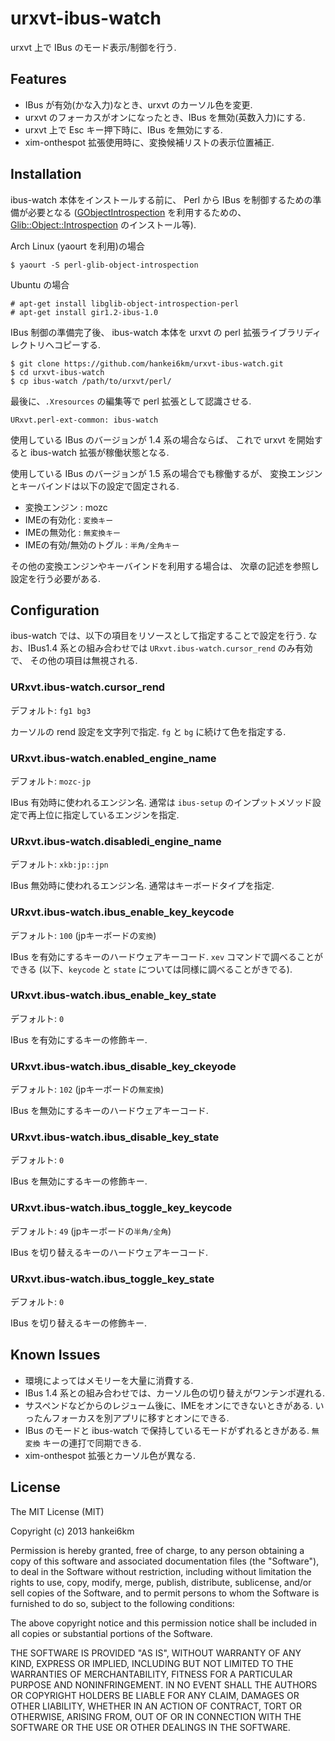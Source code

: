 # urxvt-ibus-watch

urxvt 上で IBus のモード表示/制御を行う.

## Features

* IBus が有効(かな入力)なとき、urxvt のカーソル色を変更.
* urxvt のフォーカスがオンになったとき、IBus を無効(英数入力)にする.
* urxvt 上で Esc キー押下時に、IBus を無効にする.
* xim-onthespot 拡張使用時に、変換候補リストの表示位置補正.

## Installation

ibus-watch 本体をインストールする前に、
Perl から IBus を制御するための準備が必要となる
([GObjectIntrospection](https://live.gnome.org/GObjectIntrospection/)
を利用するための、
[Glib::Object::Introspection](http://gtk2-perl.sourceforge.net/)
のインストール等).

Arch Linux (yaourt を利用)の場合

    $ yaourt -S perl-glib-object-introspection

Ubuntu の場合

    # apt-get install libglib-object-introspection-perl
    # apt-get install gir1.2-ibus-1.0

IBus 制御の準備完了後、
ibus-watch 本体を urxvt の perl 拡張ライブラリディレクトリへコピーする.

    $ git clone https://github.com/hankei6km/urxvt-ibus-watch.git
    $ cd urxvt-ibus-watch
    $ cp ibus-watch /path/to/urxvt/perl/

最後に、`.Xresources` の編集等で perl 拡張として認識させる.

    URxvt.perl-ext-common: ibus-watch

使用している IBus のバージョンが 1.4 系の場合ならば、
これで urxvt を開始すると ibus-watch 拡張が稼働状態となる.

使用している IBus のバージョンが 1.5 系の場合でも稼働するが、
変換エンジンとキーバインドは以下の設定で固定される.

* 変換エンジン : mozc
* IMEの有効化 : `変換キー`
* IMEの無効化 : `無変換キー`
* IMEの有効/無効のトグル : `半角/全角キー`

その他の変換エンジンやキーバインドを利用する場合は、
次章の記述を参照し設定を行う必要がある.

## Configuration

ibus-watch では、以下の項目をリソースとして指定することで設定を行う.
なお、IBus1.4 系との組み合わせでは `URxvt.ibus-watch.cursor_rend` のみ有効で、
その他の項目は無視される.

### URxvt.ibus-watch.cursor\_rend

デフォルト: `fg1 bg3`

カーソルの rend 設定を文字列で指定. `fg` と `bg` に続けて色を指定する.

### URxvt.ibus-watch.enabled\_engine\_name

デフォルト: `mozc-jp`

IBus 有効時に使われるエンジン名.
通常は `ibus-setup` のインプットメソッド設定で再上位に指定しているエンジンを指定.

### URxvt.ibus-watch.disabledi\_engine\_name

デフォルト: `xkb:jp::jpn`

IBus 無効時に使われるエンジン名. 通常はキーボードタイプを指定.

### URxvt.ibus-watch.ibus\_enable\_key\_keycode

デフォルト: `100` (jpキーボードの`変換`)

IBus を有効にするキーのハードウェアキーコード.
`xev` コマンドで調べることができる
(以下、`keycode` と `state` については同様に調べることがきでる).

### URxvt.ibus-watch.ibus\_enable\_key\_state

デフォルト: `0`

IBus を有効にするキーの修飾キー.

### URxvt.ibus-watch.ibus\_disable\_key\_ckeyode

デフォルト: `102` (jpキーボードの`無変換`)

IBus を無効にするキーのハードウェアキーコード.

### URxvt.ibus-watch.ibus\_disable\_key\_state

デフォルト: `0`

IBus を無効にするキーの修飾キー.

### URxvt.ibus-watch.ibus\_toggle\_key\_keycode

デフォルト: `49` (jpキーボードの`半角/全角`)

IBus を切り替えるキーのハードウェアキーコード.

### URxvt.ibus-watch.ibus\_toggle\_key\_state

デフォルト: `0`

IBus を切り替えるキーの修飾キー.

## Known Issues

* 環境によってはメモリーを大量に消費する.
* IBus 1.4 系との組み合わせでは、カーソル色の切り替えがワンテンポ遅れる.
* サスペンドなどからのレジューム後に、IMEをオンにできないときがある. いったんフォーカスを別アプリに移すとオンにできる.
* IBus のモードと ibus-watch で保持しているモードがずれるときがある. `無変換` キーの連打で同期できる.
* xim-onthespot 拡張とカーソル色が異なる.

## License

The MIT License (MIT)

Copyright (c) 2013 hankei6km

Permission is hereby granted, free of charge, to any person obtaining a copy of
this software and associated documentation files (the "Software"), to deal in
the Software without restriction, including without limitation the rights to
use, copy, modify, merge, publish, distribute, sublicense, and/or sell copies
of the Software, and to permit persons to whom the Software is furnished to do
so, subject to the following conditions:

The above copyright notice and this permission notice shall be included in all
copies or substantial portions of the Software.

THE SOFTWARE IS PROVIDED "AS IS", WITHOUT WARRANTY OF ANY KIND, EXPRESS OR
IMPLIED, INCLUDING BUT NOT LIMITED TO THE WARRANTIES OF MERCHANTABILITY,
FITNESS FOR A PARTICULAR PURPOSE AND NONINFRINGEMENT. IN NO EVENT SHALL THE
AUTHORS OR COPYRIGHT HOLDERS BE LIABLE FOR ANY CLAIM, DAMAGES OR OTHER
LIABILITY, WHETHER IN AN ACTION OF CONTRACT, TORT OR OTHERWISE, ARISING FROM,
OUT OF OR IN CONNECTION WITH THE SOFTWARE OR THE USE OR OTHER DEALINGS IN THE
SOFTWARE.

